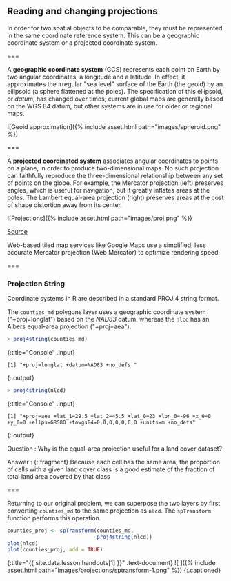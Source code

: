 ---
---

## Reading and changing projections 

In order for two spatial objects to be comparable, they must be represented in the same coordinate reference system. This can be a geographic coordinate system or a projected coordinate system.

===

A **geographic coordinate system** (GCS) represents each point on Earth by two angular coordinates, a longitude and a latitude. In effect, it approximates the irregular "sea level" surface of the Earth (the geoid) by an ellipsoid (a sphere flattened at the poles). The specification of this ellipsoid, or *datum*, has changed over times; current global maps are generally based on the WGS 84 datum, but other systems are in use for older or regional maps. 

![Geoid approximation]({% include asset.html path="images/spheroid.png" %})

===

A **projected coordinated system** associates angular coordinates to points on a plane, in order to produce two-dimensional maps. No such projection can faithfully reproduce the three-dimensional relationship between any set of points on the globe. For example, 
the Mercator projection (left) preserves angles, which is useful for navigation, but it greatly inflates areas at the poles. The Lambert equal-area projection (right) preserves areas at the cost of shape distortion away from its center.

![Projections]({% include asset.html path="images/proj.png" %})

[Source](http://www.perrygeo.com/tissot-indicatrix-examining-the-distortion-of-map-projections.html)

Web-based tiled map services like Google Maps use a simplified, less accurate Mercator projection (Web Mercator) to optimize rendering speed.

===

### Projection String

Coordinate systems in R are described in a standard PROJ.4 string format.

The `counties_md` polygons layer uses a geographic coordinate system ("+proj=longlat") based on the *NAD83* datum, whereas the `nlcd` has an Albers equal-area projection ("+proj=aea").



~~~r
> proj4string(counties_md)
~~~
{:title="Console" .input}


~~~
[1] "+proj=longlat +datum=NAD83 +no_defs "
~~~
{:.output}



~~~r
> proj4string(nlcd)
~~~
{:title="Console" .input}


~~~
[1] "+proj=aea +lat_1=29.5 +lat_2=45.5 +lat_0=23 +lon_0=-96 +x_0=0 +y_0=0 +ellps=GRS80 +towgs84=0,0,0,0,0,0,0 +units=m +no_defs"
~~~
{:.output}


Question
: Why is the equal-area projection useful for a land cover dataset?

Answer
: {:.fragment} Because each cell has the same area, the proportion of cells with a given land cover class is a good estimate of the fraction of total land area covered by that class

===

Returning to our original problem, we can superpose the two layers by first converting `counties_md` to the same projection as `nlcd`. The `spTransform` function performs this
operation.



~~~r
counties_proj <- spTransform(counties_md, 
                             proj4string(nlcd))
plot(nlcd)
plot(counties_proj, add = TRUE)
~~~
{:title="{{ site.data.lesson.handouts[1] }}" .text-document}
![ ]({% include asset.html path="images/projections/sptransform-1.png" %})
{:.captioned}
